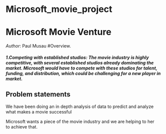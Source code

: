 # Microsoft_movie_project
# Microsoft Movie Venture 
*Author*: Paul Musau
#Overview.
##### 1.Competing with established studios: The movie industry is highly competitive, with several established studios already dominating the market. Microsoft would have to compete with these studios for talent, funding, and distribution, which could be challenging for a new player in market.

## Problem statements 

We have been doing an in depth analysis of data to predict and analyze what makes a movie successful 

Microsoft wants a piece of the movie industry and we are helping to her to achieve that.
